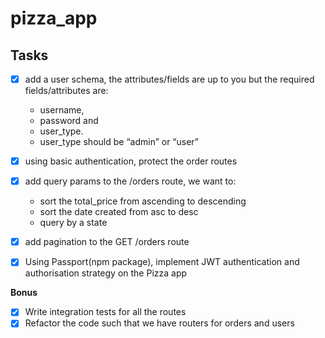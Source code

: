 # pizza_app

## Tasks
- [x] add a user schema, the attributes/fields are up to you but the required fields/attributes are:
    - username,
    - password and
    - user_type.
    - user_type should be “admin” or “user”
  
- [x] using basic authentication, protect the order routes

- [x] add query params to the /orders route, we want to:
    - sort the total_price from ascending to descending
    - sort the date created from asc to desc
    - query by a state

- [x] add pagination to the GET /orders route

- [x] Using Passport(npm package), implement JWT authentication and authorisation strategy on the Pizza app

**Bonus**
- [x] Write integration tests for all the routes
- [x] Refactor the code such that we have routers for orders and users
